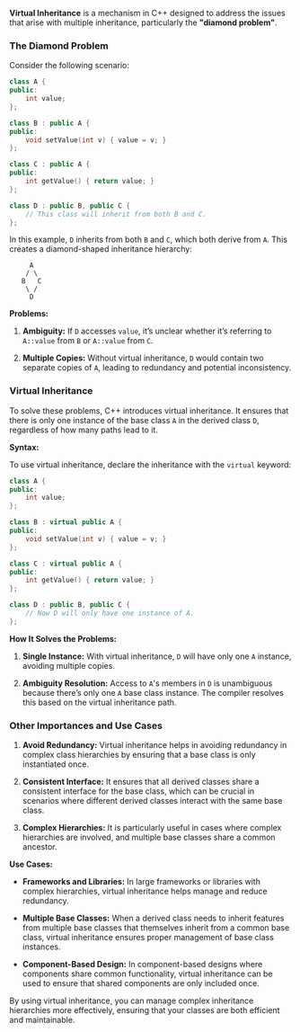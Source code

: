 **Virtual Inheritance** is a mechanism in C++ designed to address the issues that arise with multiple inheritance, particularly the **"diamond problem"**.

### **The Diamond Problem**

Consider the following scenario:

```cpp
class A {
public:
    int value;
};

class B : public A {
public:
    void setValue(int v) { value = v; }
};

class C : public A {
public:
    int getValue() { return value; }
};

class D : public B, public C {
    // This class will inherit from both B and C.
};
```

In this example, `D` inherits from both `B` and `C`, which both derive from `A`. This creates a diamond-shaped inheritance hierarchy:

```
     A
    / \
   B   C
    \ /
     D
```

**Problems:**

1. **Ambiguity:** If `D` accesses `value`, it’s unclear whether it’s referring to `A::value` from `B` or `A::value` from `C`.

2. **Multiple Copies:** Without virtual inheritance, `D` would contain two separate copies of `A`, leading to redundancy and potential inconsistency.

### **Virtual Inheritance**

To solve these problems, C++ introduces virtual inheritance. It ensures that there is only one instance of the base class `A` in the derived class `D`, regardless of how many paths lead to it.

**Syntax:**

To use virtual inheritance, declare the inheritance with the `virtual` keyword:

```cpp
class A {
public:
    int value;
};

class B : virtual public A {
public:
    void setValue(int v) { value = v; }
};

class C : virtual public A {
public:
    int getValue() { return value; }
};

class D : public B, public C {
    // Now D will only have one instance of A.
};
```

**How It Solves the Problems:**

1. **Single Instance:** With virtual inheritance, `D` will have only one `A` instance, avoiding multiple copies.

2. **Ambiguity Resolution:** Access to `A`'s members in `D` is unambiguous because there’s only one `A` base class instance. The compiler resolves this based on the virtual inheritance path.

### **Other Importances and Use Cases**

1. **Avoid Redundancy:** Virtual inheritance helps in avoiding redundancy in complex class hierarchies by ensuring that a base class is only instantiated once.

2. **Consistent Interface:** It ensures that all derived classes share a consistent interface for the base class, which can be crucial in scenarios where different derived classes interact with the same base class.

3. **Complex Hierarchies:** It is particularly useful in cases where complex hierarchies are involved, and multiple base classes share a common ancestor.

**Use Cases:**

- **Frameworks and Libraries:** In large frameworks or libraries with complex hierarchies, virtual inheritance helps manage and reduce redundancy.
  
- **Multiple Base Classes:** When a derived class needs to inherit features from multiple base classes that themselves inherit from a common base class, virtual inheritance ensures proper management of base class instances.

- **Component-Based Design:** In component-based designs where components share common functionality, virtual inheritance can be used to ensure that shared components are only included once.

By using virtual inheritance, you can manage complex inheritance hierarchies more effectively, ensuring that your classes are both efficient and maintainable.

